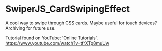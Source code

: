 # SwiperJS_CardSwipingEffect
A cool way to swipe through CSS cards. Maybe useful for touch devices? Archiving for future use.

Tutorial found on YouTube: 'Online Tutorials'. https://www.youtube.com/watch?v=tfrXTp8muUw
